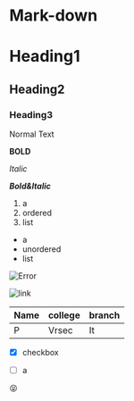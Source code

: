 # Mark-down
# Heading1
##  Heading2
### Heading3
Normal Text 

**BOLD**

*Italic*

***Bold&Italic***

1.  a
2.   ordered
3.    list


* a
*   unordered
*    list

![Error](https://github.githubassets.com/images/modules/open_graph/github-mark.png)

![link](https://github.com/sravanthi-23/origin1)


|Name|college|branch|
|----|-------|------|
| P  |  Vrsec| It   |



- [x] checkbox
- [ ] a


:stuck_out_tongue_closed_eyes:
